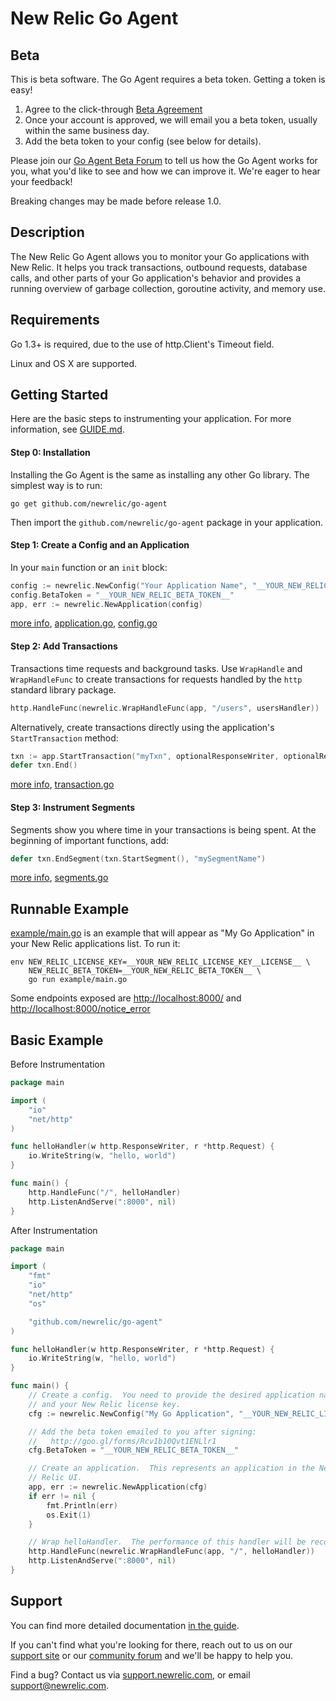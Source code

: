 # New Relic Go Agent

## Beta

This is beta software.  The Go Agent requires a beta token.  Getting a token is
easy!

1. Agree to the click-through [Beta Agreement](http://goo.gl/forms/Rcv1b10Qvt1ENLlr1)
2. Once your account is approved, we will email you a beta token, usually
   within the same business day.
3. Add the beta token to your config (see below for details).

Please join our [Go Agent Beta
Forum](https://discuss.newrelic.com/c/language-agents/go-agent-beta) to tell us
how the Go Agent works for you, what you'd like to see and how we can improve
it.  We're eager to hear your feedback!

Breaking changes may be made before release 1.0.

## Description

The New Relic Go Agent allows you to monitor your Go applications with New
Relic.  It helps you track transactions, outbound requests, database calls, and
other parts of your Go application's behavior and provides a running overview of
garbage collection, goroutine activity, and memory use.

## Requirements

Go 1.3+ is required, due to the use of http.Client's Timeout field.

Linux and OS X are supported.

## Getting Started

Here are the basic steps to instrumenting your application.  For more
information, see [GUIDE.md](GUIDE.md).

#### Step 0: Installation

Installing the Go Agent is the same as installing any other Go library.  The
simplest way is to run:

```
go get github.com/newrelic/go-agent
```

Then import the `github.com/newrelic/go-agent` package in your application.

#### Step 1: Create a Config and an Application

In your `main` function or an `init` block:

```go
config := newrelic.NewConfig("Your Application Name", "__YOUR_NEW_RELIC_LICENSE_KEY__")
config.BetaToken = "__YOUR_NEW_RELIC_BETA_TOKEN__"
app, err := newrelic.NewApplication(config)
```

[more info](GUIDE.md#config-and-application), [application.go](application.go),
[config.go](config.go)

#### Step 2: Add Transactions

Transactions time requests and background tasks.  Use `WrapHandle` and
`WrapHandleFunc` to create transactions for requests handled by the `http`
standard library package.

```go
http.HandleFunc(newrelic.WrapHandleFunc(app, "/users", usersHandler))
```

Alternatively, create transactions directly using the application's
`StartTransaction` method:

```go
txn := app.StartTransaction("myTxn", optionalResponseWriter, optionalRequest)
defer txn.End()
```

[more info](GUIDE.md#transactions), [transaction.go](transaction.go)

#### Step 3: Instrument Segments

Segments show you where time in your transactions is being spent.  At the
beginning of important functions, add:

```go
defer txn.EndSegment(txn.StartSegment(), "mySegmentName")
```

[more info](GUIDE.md#segments), [segments.go](segments.go)

## Runnable Example

[example/main.go](./example/main.go) is an example that will appear as "My Go
Application" in your New Relic applications list.  To run it:

```
env NEW_RELIC_LICENSE_KEY=__YOUR_NEW_RELIC_LICENSE_KEY__LICENSE__ \
    NEW_RELIC_BETA_TOKEN=__YOUR_NEW_RELIC_BETA_TOKEN__ \
    go run example/main.go
```

Some endpoints exposed are [http://localhost:8000/](http://localhost:8000/)
and [http://localhost:8000/notice_error](http://localhost:8000/notice_error)


## Basic Example

Before Instrumentation

```go
package main

import (
	"io"
	"net/http"
)

func helloHandler(w http.ResponseWriter, r *http.Request) {
	io.WriteString(w, "hello, world")
}

func main() {
	http.HandleFunc("/", helloHandler)
	http.ListenAndServe(":8000", nil)
}
```

After Instrumentation

```go
package main

import (
	"fmt"
	"io"
	"net/http"
	"os"

	"github.com/newrelic/go-agent"
)

func helloHandler(w http.ResponseWriter, r *http.Request) {
	io.WriteString(w, "hello, world")
}

func main() {
	// Create a config.  You need to provide the desired application name
	// and your New Relic license key.
	cfg := newrelic.NewConfig("My Go Application", "__YOUR_NEW_RELIC_LICENSE_KEY__")

	// Add the beta token emailed to you after signing:
	//   http://goo.gl/forms/Rcv1b10Qvt1ENLlr1
	cfg.BetaToken = "__YOUR_NEW_RELIC_BETA_TOKEN__"

	// Create an application.  This represents an application in the New
	// Relic UI.
	app, err := newrelic.NewApplication(cfg)
	if err != nil {
		fmt.Println(err)
		os.Exit(1)
	}

	// Wrap helloHandler.  The performance of this handler will be recorded.
	http.HandleFunc(newrelic.WrapHandleFunc(app, "/", helloHandler))
	http.ListenAndServe(":8000", nil)
}
```

## Support

You can find more detailed documentation [in the guide](GUIDE.md).

If you can't find what you're looking for there, reach out to us on our [support
site](http://support.newrelic.com/) or our [community
forum](http://forum.newrelic.com) and we'll be happy to help you.

Find a bug?  Contact us via [support.newrelic.com](http://support.newrelic.com/),
or email support@newrelic.com.
